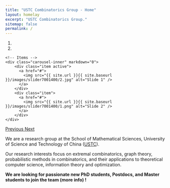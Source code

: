 ```yaml
---
title: "USTC Combinatorics Group - Home"
layout: homelay
excerpt: "USTC Combinatorics Group."
sitemap: false
permalink: /
---
```


<div markdown="0" id="carousel" class="carousel slide" data-ride="carousel" data-interval="4000" data-pause="hover" >
    <!-- Menu -->
    <ol class="carousel-indicators">
        <li data-target="#carousel" data-slide-to="0" class="active"></li>
        <li data-target="#carousel" data-slide-to="1"></li>
    </ol>


    <!-- Items -->
    <div class="carousel-inner" markdown="0">
        <div class="item active">
          <a href="#">
            <img src="{{ site.url }}{{ site.baseurl }}/images/slider7001400/2.jpg" alt="Slide 1" />
          </a>
        </div>
        <div class="item">
          <a href="#">
            <img src="{{ site.url }}{{ site.baseurl }}/images/slider7001400/1.png" alt="Slide 2" />
          </a>
        </div>
    </div>
  <a class="left carousel-control" href="#carousel" role="button" data-slide="prev">
    <span class="glyphicon glyphicon-chevron-left" aria-hidden="true"></span>
    <span class="sr-only">Previous</span>
  </a>
  <a class="right carousel-control" href="#carousel" role="button" data-slide="next">
    <span class="glyphicon glyphicon-chevron-right" aria-hidden="true"></span>
    <span class="sr-only">Next</span>
  </a>
</div>



We are a research group at the School of Mathematical Sciences, University of Science and Technology of China ([USTC](https://ustc.edu.cn/)). 

Our research interests focus on extremal combinatorics, graph theory, probabilistic methods in combinatorics, and their applications to theoretical computer science, information theory and optimization. 

**We are looking for passionate new PhD students, Postdocs, and Master students to join the team (more info) !**

<div align=center>
&nbsp;<br>
&nbsp;<br>
&nbsp;<br>
<!--<img src="{{ site.url }}{{ site.baseurl }}/images/logopic/logo.svg" style="width: 300px">-->
</div>